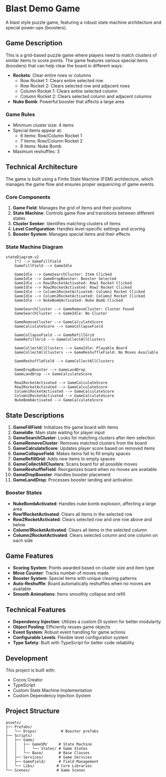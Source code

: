 # Blast Demo Game

A blast style puzzle game, featuring a robust state machine architecture and special power-ups (boosters).

## Game Description

This is a grid-based puzzle game where players need to match clusters of similar items to score points. The game features various special items (boosters) that can help clear the board in different ways:

- **Rockets**: Clear entire rows or columns
  - Row Rocket 1: Clears entire selected row
  - Row Rocket 2: Clears selected row and adjacent rows
  - Column Rocket 1: Clears entire selected column
  - Column Rocket 2: Clears selected column and adjacent columns
- **Nuke Bomb**: Powerful booster that affects a large area

### Game Rules
- Minimum cluster size: 4 items
- Special items appear at:
  - 6 items: Row/Column Rocket 1
  - 7 items: Row/Column Rocket 2
  - 8 items: Nuke Bomb
- Maximum reshuffles: 3

## Technical Architecture

The game is built using a Finite State Machine (FSM) architecture, which manages the game flow and ensures proper sequencing of game events.

### Core Components

1. **Game Field**: Manages the grid of items and their positions
2. **State Machine**: Controls game flow and transitions between different states
3. **Cluster Seeker**: Identifies matching clusters of items
4. **Level Configuration**: Handles level-specific settings and scoring
5. **Booster System**: Manages special items and their effects

### State Machine Diagram

```mermaid
stateDiagram-v2
    [*] --> GameFillField
    GameFillField --> GameIdle
    
    GameIdle --> GameSearchCluster: Item Clicked
    GameIdle --> GameDropBooster: Booster Selected
    GameIdle --> Row1RocketActivated: Row1 Rocket Clicked
    GameIdle --> Row2RocketActivated: Row2 Rocket Clicked
    GameIdle --> Column1RocketActivated: Column1 Rocket Clicked
    GameIdle --> Column2RocketActivated: Column2 Rocket Clicked
    GameIdle --> NukeBombActivated: Nuke Bomb Clicked
    
    GameSearchCluster --> GameRemoveCluster: Cluster Found
    GameSearchCluster --> GameIdle: No Cluster
    
    GameRemoveCluster --> GameCalculateScore
    GameCalculateScore --> GameCollapseField
    
    GameCollapseField --> GameRefillGrid
    GameRefillGrid --> GameCollectAllClusters
    
    GameCollectAllClusters --> GameIdle: Playable Board
    GameCollectAllClusters --> GameReshuffleField: No Moves Available
    
    GameReshuffleField --> GameCollectAllClusters
    
    GameDropBooster --> GameLandDrop
    GameLandDrop --> GameCalculateScore
    
    Row1RocketActivated --> GameCalculateScore
    Row2RocketActivated --> GameCalculateScore
    Column1RocketActivated --> GameCalculateScore
    Column2RocketActivated --> GameCalculateScore
    NukeBombActivated --> GameCalculateScore
```

## State Descriptions

1. **GameFillField**: Initializes the game board with items
2. **GameIdle**: Main state waiting for player input
3. **GameSearchCluster**: Looks for matching clusters after item selection
4. **GameRemoveCluster**: Removes matched clusters from the board
5. **GameCalculateScore**: Updates player score based on removed items
6. **GameCollapseField**: Makes items fall to fill empty spaces
7. **GameRefillGrid**: Adds new items to empty spaces
8. **GameCollectAllClusters**: Scans board for all possible moves
9. **GameReshuffleField**: Reorganizes board when no moves are available
10. **GameDropBooster**: Handles booster placement
11. **GameLandDrop**: Processes booster landing and activation

### Booster States
- **NukeBombActivated**: Handles nuke bomb explosion, affecting a large area
- **Row1RocketActivated**: Clears all items in the selected row
- **Row2RocketActivated**: Clears selected row and one row above and below
- **Column1RocketActivated**: Clears all items in the selected column
- **Column2RocketActivated**: Clears selected column and one column on each side

## Game Features

- **Scoring System**: Points awarded based on cluster size and item type
- **Move Counter**: Tracks number of moves made
- **Booster System**: Special items with unique clearing patterns
- **Auto-Reshuffle**: Board automatically reshuffles when no moves are available
- **Smooth Animations**: Items smoothly collapse and refill

## Technical Features

- **Dependency Injection**: Utilizes a custom DI system for better modularity
- **Object Pooling**: Efficiently reuses game objects
- **Event System**: Robust event handling for game actions
- **Configurable Levels**: Flexible level configuration system
- **Type Safety**: Built with TypeScript for better code reliability

## Development

This project is built with:
- Cocos Creator
- TypeScript
- Custom State Machine Implementation
- Custom Dependency Injection System

## Project Structure

```
assets/
├── Prefabs/
│   └── Drops/           # Booster prefabs
├── Scripts/
│   ├── Game/
│   │   ├── GameSM/     # State Machine
│   │   │   └── States/ # Game States
│   │   └── Base/       # Base Classes
│   ├── Services/       # Game Services
│   ├── GameField/      # Field Management
│   └── Libs/          # Core Libraries
└── Scenes/            # Game Scenes
